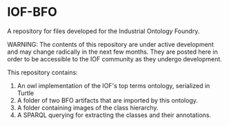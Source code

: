 # IOF-BFO
A repository for files developed for the Industrial Ontology Foundry. 

WARNING: The contents of this repository are under active development and may change radically in the next few months. They are posted here in order to be accessible to the IOF community as they undergo development. 

This repository contains:
1. An owl implementation of the IOF's top terms ontology, serialized in Turtle
2. A folder of two BFO artifacts that are imported by this ontology.
3. A folder containing images of the class hierarchy.
4. A SPARQL querying for extracting the classes and their annotations. 
